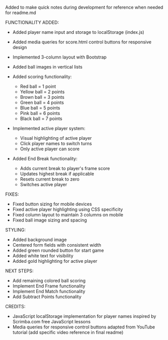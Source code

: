 Added to make quick notes during development for reference when needed for readme.md

FUNCTIONALITY ADDED:
- Added player name input and storage to localStorage (index.js)
- Added media queries for score.html control buttons for responsive design
- Implemented 3-column layout with Bootstrap
- Added ball images in vertical lists
- Added scoring functionality:
  - Red ball = 1 point
  - Yellow ball = 2 points
  - Brown ball = 3 points
  - Green ball = 4 points
  - Blue ball = 5 points
  - Pink ball = 6 points
  - Black ball = 7 points
- Implemented active player system:
  - Visual highlighting of active player
  - Click player names to switch turns
  - Only active player can score

- Added End Break functionality:
  - Adds current break to player's frame score
  - Updates highest break if applicable
  - Resets current break to zero
  - Switches active player

FIXES:
- Fixed button sizing for mobile devices
- Fixed active player highlighting using CSS specificity
- Fixed column layout to maintain 3 columns on mobile
- Fixed ball image sizing and spacing

STYLING:
- Added background image
- Centered form fields with consistent width
- Added green rounded button for start game
- Added white text for visibility
- Added gold highlighting for active player

NEXT STEPS:
- Add remaining colored ball scoring
- Implement End Frame functionality
- Implement End Match functionality
- Add Subtract Points functionality

CREDITS:
- JavaScript localStorage implementation for player names inspired by Scrimba.com free JavaScript lessons
- Media queries for responsive control buttons adapted from YouTube tutorial (add specific video reference in final readme)







